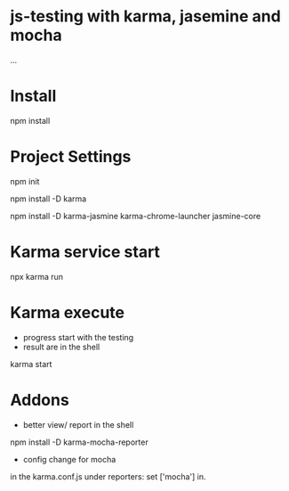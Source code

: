 # js-testing with karma, jasemine and mocha

...

# Install
npm install

# Project Settings
npm init

npm install -D karma

npm install -D karma-jasmine karma-chrome-launcher jasmine-core

# Karma service start
 npx karma run

# Karma execute 
- progress start with the testing
- result are in the shell

karma start 

# Addons 
- better view/ report in the shell

npm install -D karma-mocha-reporter
- config change for mocha

in the karma.conf.js under reporters: set ['mocha'] in.
